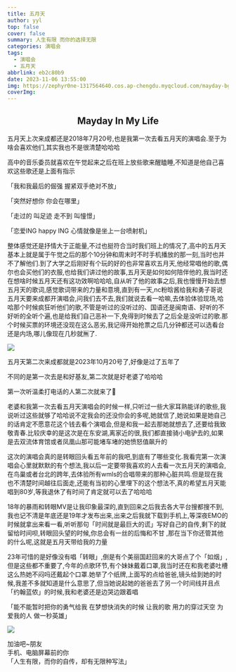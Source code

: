 ```yaml
---
title: 五月天
author: yyl
top: false
cover: false
summary: 人生有限 而你的选择无限
categories: 演唱会
tags: 
  - 演唱会 
  - 五月天
abbrlink: eb2c80b9
date: 2023-11-06 13:55:00
img: https://zephyr0ne-1317564640.cos.ap-chengdu.myqcloud.com/mayday-bg.jpg
coverImg:
---
```


## <center>Mayday In My Life

五月天上次来成都还是2018年7月20号,也是我第一次去看五月天的演唱会.至于为啥会喜欢他们,其实我也不是很清楚哈哈哈

高中的音乐委员就喜欢在午觉起来之后在班上放些歌来醒瞌睡,不知道是他自己喜欢这些歌还是上面有指示

「我和我最后的倔强 握紧双手绝对不放」

「突然好想你 你会在哪里」

「走过的 叫足迹 走不到 叫憧憬」

「恋爱ING happy ING  心情就像是坐上一台喷射机」

整体感觉还是抒情大于正能量,不过也挺符合当时我们班上的情况了,高中的五月天基本上就是属于午觉之后的那个10分钟和周末时不时手机播放的那一刻,当时也并不了解他们.到了大学之后刚好有个玩的好的也非常喜欢五月天,他经常唱他的歌,偶尔也会买他们的衣服,也给我们讲过他的故事,五月天是如何如何陪伴他的,我当时还在想啥时候五月天还有这功效啊哈哈哈,自从听了他的故事之后,我也慢慢开始去想五月天的歌词,感觉歌词带来的力量和意境,直到有一天,nc粉晗酱给我和勇子哥说五月天要来成都开演唱会,问我们去不去,我们就说去看一哈嘛,去体验体验现场,哈哈那个时候疯狂听他们的歌,不管是听过的没听过的、国语还是闽南语、好听的不好听的全听个遍,也是给我们自己恶补一下,免得到时候去了之后全是没听过的歌.那个时候买票的环境还没现在这么恶劣,我记得开始抢票之后几分钟都还可以选看台还是内场,哪儿像现在几秒就🈚️了.

![](https://zephyr0ne-1317564640.cos.ap-chengdu.myqcloud.com/mayday-1.jpg)

五月天第二次来成都就是2023年10月20号了,好像是过了五年了

不同的是第一次去是和好基友,第二次就是好老婆了哈哈哈

第一次听温柔打电话的人第二次就来了🫡

老婆和我第一次去看五月天演唱会的时候一样,只听过一些大家耳熟能详的歌些,我说听过这些就够了哈哈说不定我会的还没你会的多呢,她就信了,她说如果是她自己的话肯定不愿意花这个钱去看个演唱会,但是和我一起去那她就想去了,还要给我致敬青春.比较庆幸的是这次是在东安湖,离家近的很,我们都直接骑小电驴去的,如果是去双流体育馆或者凤凰山那可能堵车堵的她愤怒值飙升的

这次的演唱会真的是转眼回头看五年前的我吧,到底有了哪些变化.我看完第一次演唱会心里就默默的有个想法,我以后一定要带我喜欢的人去看一次五月天的演唱会,在鸟巢或者台北的跨年,去体验所有wmls的合唱带来的那种心脏共鸣.但是现在我也不清楚时间越往后面走,还能有当初的心里埋下的这个想法不,真的希望五月天能唱到80岁,等我退休了有时间了肯定就可以去了哈哈哈

18年的暴雨和转眼MV是让我印象最深的,直到回来之后我去各大平台搜都搜不到,我也记不清是年底还是19年才发布出来,出来之后我就下载到手机上,等深夜EMO的时候就拿出来看一看,听听那句「时间就是最巨大的谎」写好自己的自传,剩下的就留给时间呗,转眼回头望的时候,你总会有一丝的后悔和不甘 ,那在当下你还管其他的什么呢,这就是五月天带给我的力量

23年可惜的是好像没有唱「转眼」,倒是有个美丽国赶回来的大哥点了个「如烟」,但是这些都不重要了,今年的点歌环节,有个妹妹戴着口罩,我当时还在和我老婆吐槽这么热她不闷吗还戴起个口罩.她举了个纸牌,上面写的点给爸爸,镜头给到她的时候,我差不多就知道是什么意思了,但当她说起她的爸爸去了另一个时间线并且点「约翰蓝侬」的时候,我和老婆还是边哭边跟着唱

「能不能暂时把你的勇气给我  在梦想快消失的时候  让我的歌 用力的穿过天空  为爱我的人 做一秒英雄」

![](https://zephyr0ne-1317564640.cos.ap-chengdu.myqcloud.com/mayday-2.jpg)

加油吧~朋友  
手机、电脑屏幕前的你  
「人生有限，而你的自传，却有无限种写法」

